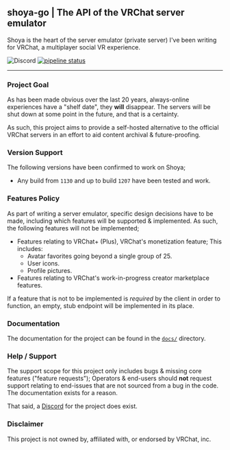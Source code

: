 ## shoya-go | The API of the VRChat server emulator
Shoya is the heart of the server emulator (private server) I've been writing for VRChat, a multiplayer social VR experience.

![Discord](https://img.shields.io/discord/876431015478951936?color=DD00FF&logo=Discord&logoColor=FFFFFF&style=plastic) [![pipeline status](https://gitlab.com/george/shoya-go/badges/master/pipeline.svg)](https://gitlab.com/george/shoya-go/-/commits/master)

---

### Project Goal
As has been made obvious over the last 20 years, always-online experiences have a "shelf date", they **will** disappear. The servers will be shut down at some point in the future, and that is a certainty.

As such, this project aims to provide a self-hosted alternative to the official VRChat servers in an effort to aid content archival & future-proofing.


### Version Support
The following versions have been confirmed to work on Shoya; 
 - Any build from `1130` and up to build `1207` have been tested and work.
 
### Features Policy
As part of writing a server emulator, specific design decisions have to be made, including which features will be supported & implemented. As such, the following features will not be implemented;
 - Features relating to VRChat+ (Plus), VRChat's monetization feature; This includes:
   - Avatar favorites going beyond a single group of 25.
   - User icons.
   - Profile pictures.
 - Features relating to VRChat's work-in-progress creator marketplace features.

If a feature that is not to be implemented is *required* by the client in order to function, an empty, stub endpoint will be implemented in its place.

### Documentation
The documentation for the project can be found in the [`docs/`](docs) directory.

### Help / Support
The support scope for this project only includes bugs & missing core features ("feature requests"); Operators & end-users should **not** request support relating to end-issues that are not sourced from a bug in the code. The documentation exists for a reason.

That said, a [Discord](https://discord.gg/bzb6TCfXsr) for the project does exist.

### Disclaimer
This project is not owned by, affiliated with, or endorsed by VRChat, inc.
